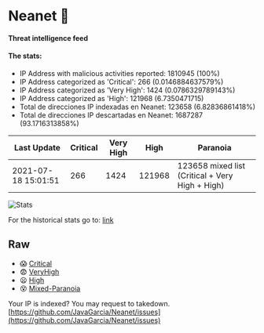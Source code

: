 # Neanet :hocho:
#### Threat intelligence feed
#### The stats:

- IP Address with malicious activities reported: 1810945 (100%)
- IP Address categorized as 'Critical':  266 (0.0146884637579%)
- IP Address categorized as 'Very High':  1424 (0.0786329789143%)
- IP Address categorized as 'High':  121968 (6.7350471715)
- Total de direcciones IP indexadas en Neanet:  123658 (6.82836861418%)
- Total de direcciones IP descartadas en Neanet:  1687287 (93.1716313858%)

| Last Update | Critical | Very High | High | Paranoia |
| --- | --- | --- | --- | --- |
| 2021-07-18 15:01:51 | 266 | 1424 | 121968 | 123658 mixed list (Critical + Very High + High)|

![Stats](https://docs.google.com/spreadsheets/d/e/2PACX-1vSnaNMIXVabIpDJjufMlzH7poXnshF3mgd8Is1g9ytUEzVsP5my4Trn8f-xkoLLQ38xpL3HtmUexLo6/pubchart?oid=501124687&format=image)

For the historical stats go to: [link](/stats.csv)
## Raw
- :scream: [Critical](https://raw.githubusercontent.com/JavaGarcia/Neanet/master/blacklists/neanet_critical.txt)
- :fearful: [VeryHigh](https://raw.githubusercontent.com/JavaGarcia/Neanet/master/blacklists/neanet_veryHigh.txtt)
- :frowning: [High](https://raw.githubusercontent.com/JavaGarcia/Neanet/master/blacklists/neanet_high.txt)
- :dizzy_face: [Mixed-Paranoia](https://raw.githubusercontent.com/JavaGarcia/Neanet/master/blacklists/neanet_all.txt)


Your IP is indexed? You may request to takedown. [https://github.com/JavaGarcia/Neanet/issues](https://github.com/JavaGarcia/Neanet/issues)

































































































































































































































































































































































































































































































































































































































































































































































































































































































































































































































































































































































































































































































































































































































































































































































































































































































































































































































































































































































































































































































































































































































































































































































































































































































































































































































































































































































































































































































































































































































































































































































































































































































































































































































































































































































































































































































































































































































































































































































































































































































































































































































































































































































































































































































































































































































































































































































































































































































































































































































































































































































































































































































































































































































































































































































































































































































































































































































































































































































































































































































































































































































































































































































































































































































































































































































































































































































































































































































































































































































































































































































































































































































































































































































































































































































































































































































































































































































































